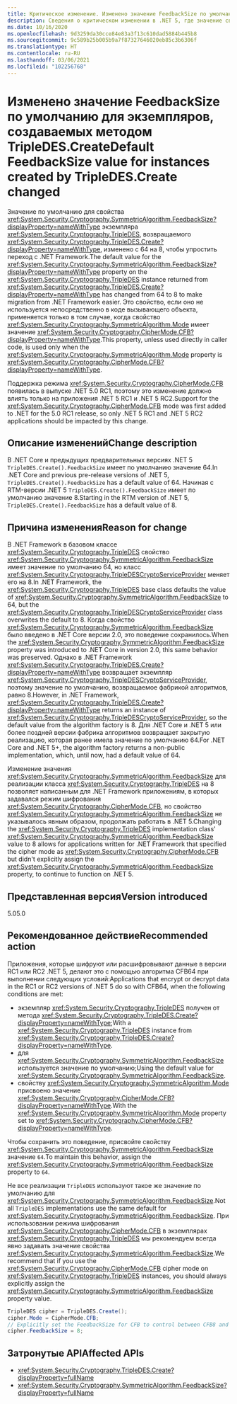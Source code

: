 ```yaml
---
title: Критическое изменение. Изменено значение FeedbackSize по умолчанию для экземпляров, создаваемых методом TripleDES.Create
description: Сведения о критическом изменении в .NET 5, где значение свойства FeedbackSize для экземпляра TripleDES, возвращаемое методом TripleDES.Create(), изменено с 64 на 8.
ms.date: 10/16/2020
ms.openlocfilehash: 9d3259da30cce84e83a3f13c610dad5884b445b8
ms.sourcegitcommit: 9c589b25b005b9a7f87327646020eb85c3b6306f
ms.translationtype: HT
ms.contentlocale: ru-RU
ms.lasthandoff: 03/06/2021
ms.locfileid: "102256768"
---
```

# <a name="default-feedbacksize-value-for-instances-created-by-tripledescreate-changed"></a><span data-ttu-id="dfae4-103">Изменено значение FeedbackSize по умолчанию для экземпляров, создаваемых методом TripleDES.Create</span><span class="sxs-lookup"><span data-stu-id="dfae4-103">Default FeedbackSize value for instances created by TripleDES.Create changed</span></span>

<span data-ttu-id="dfae4-104">Значение по умолчанию для свойства <xref:System.Security.Cryptography.SymmetricAlgorithm.FeedbackSize?displayProperty=nameWithType> экземпляра <xref:System.Security.Cryptography.TripleDES>, возвращаемого <xref:System.Security.Cryptography.TripleDES.Create?displayProperty=nameWithType>, изменено с 64 на 8, чтобы упростить переход с .NET Framework.</span><span class="sxs-lookup"><span data-stu-id="dfae4-104">The default value for the <xref:System.Security.Cryptography.SymmetricAlgorithm.FeedbackSize?displayProperty=nameWithType> property on the <xref:System.Security.Cryptography.TripleDES> instance returned from <xref:System.Security.Cryptography.TripleDES.Create?displayProperty=nameWithType> has changed from 64 to 8 to make migration from .NET Framework easier.</span></span> <span data-ttu-id="dfae4-105">Это свойство, если оно не используется непосредственно в коде вызывающего объекта, применяется только в том случае, когда свойство <xref:System.Security.Cryptography.SymmetricAlgorithm.Mode> имеет значение <xref:System.Security.Cryptography.CipherMode.CFB?displayProperty=nameWithType>.</span><span class="sxs-lookup"><span data-stu-id="dfae4-105">This property, unless used directly in caller code, is used only when the <xref:System.Security.Cryptography.SymmetricAlgorithm.Mode> property is <xref:System.Security.Cryptography.CipherMode.CFB?displayProperty=nameWithType>.</span></span>

<span data-ttu-id="dfae4-106">Поддержка режима <xref:System.Security.Cryptography.CipherMode.CFB> появилась в выпуске .NET 5.0 RC1, поэтому это изменение должно влиять только на приложения .NET 5 RC1 и .NET 5 RC2.</span><span class="sxs-lookup"><span data-stu-id="dfae4-106">Support for the <xref:System.Security.Cryptography.CipherMode.CFB> mode was first added to .NET for the 5.0 RC1 release, so only .NET 5 RC1 and .NET 5 RC2 applications should be impacted by this change.</span></span>

## <a name="change-description"></a><span data-ttu-id="dfae4-107">Описание изменений</span><span class="sxs-lookup"><span data-stu-id="dfae4-107">Change description</span></span>

<span data-ttu-id="dfae4-108">В .NET Core и предыдущих предварительных версиях .NET 5 `TripleDES.Create().FeedbackSize` имеет по умолчанию значение 64.</span><span class="sxs-lookup"><span data-stu-id="dfae4-108">In .NET Core and previous pre-release versions of .NET 5, `TripleDES.Create().FeedbackSize` has a default value of 64.</span></span> <span data-ttu-id="dfae4-109">Начиная с RTM-версии .NET 5 `TripleDES.Create().FeedbackSize` имеет по умолчанию значение 8.</span><span class="sxs-lookup"><span data-stu-id="dfae4-109">Starting in the RTM version of .NET 5, `TripleDES.Create().FeedbackSize` has a default value of 8.</span></span>

## <a name="reason-for-change"></a><span data-ttu-id="dfae4-110">Причина изменения</span><span class="sxs-lookup"><span data-stu-id="dfae4-110">Reason for change</span></span>

<span data-ttu-id="dfae4-111">В .NET Framework в базовом классе <xref:System.Security.Cryptography.TripleDES> свойство <xref:System.Security.Cryptography.SymmetricAlgorithm.FeedbackSize> имеет значение по умолчанию 64, но класс <xref:System.Security.Cryptography.TripleDESCryptoServiceProvider> меняет его на 8.</span><span class="sxs-lookup"><span data-stu-id="dfae4-111">In .NET Framework, the <xref:System.Security.Cryptography.TripleDES> base class defaults the value of <xref:System.Security.Cryptography.SymmetricAlgorithm.FeedbackSize> to 64, but the <xref:System.Security.Cryptography.TripleDESCryptoServiceProvider> class overwrites the default to 8.</span></span> <span data-ttu-id="dfae4-112">Когда свойство <xref:System.Security.Cryptography.SymmetricAlgorithm.FeedbackSize> было введено в .NET Core версии 2.0, это поведение сохранилось.</span><span class="sxs-lookup"><span data-stu-id="dfae4-112">When the <xref:System.Security.Cryptography.SymmetricAlgorithm.FeedbackSize> property was introduced to .NET Core in version 2.0, this same behavior was preserved.</span></span> <span data-ttu-id="dfae4-113">Однако в .NET Framework <xref:System.Security.Cryptography.TripleDES.Create?displayProperty=nameWithType> возвращает экземпляр <xref:System.Security.Cryptography.TripleDESCryptoServiceProvider>, поэтому значение по умолчанию, возвращаемое фабрикой алгоритмов, равно 8.</span><span class="sxs-lookup"><span data-stu-id="dfae4-113">However, in .NET Framework, <xref:System.Security.Cryptography.TripleDES.Create?displayProperty=nameWithType> returns an instance of <xref:System.Security.Cryptography.TripleDESCryptoServiceProvider>, so the default value from the algorithm factory is 8.</span></span> <span data-ttu-id="dfae4-114">Для .NET Core и .NET 5 или более поздней версии фабрика алгоритмов возвращает закрытую реализацию, которая ранее имела значение по умолчанию 64.</span><span class="sxs-lookup"><span data-stu-id="dfae4-114">For .NET Core and .NET 5+, the algorithm factory returns a non-public implementation, which, until now, had a default value of 64.</span></span>

<span data-ttu-id="dfae4-115">Изменение значения <xref:System.Security.Cryptography.SymmetricAlgorithm.FeedbackSize> для реализации класса <xref:System.Security.Cryptography.TripleDES> на 8 позволяет написанным для .NET Framework приложениям, в которых задавался режим шифрования <xref:System.Security.Cryptography.CipherMode.CFB>, но свойство <xref:System.Security.Cryptography.SymmetricAlgorithm.FeedbackSize> не указывалось явным образом, продолжать работать в .NET 5.</span><span class="sxs-lookup"><span data-stu-id="dfae4-115">Changing the <xref:System.Security.Cryptography.TripleDES> implementation class' <xref:System.Security.Cryptography.SymmetricAlgorithm.FeedbackSize> value to 8 allows for applications written for .NET Framework that specified the cipher mode as <xref:System.Security.Cryptography.CipherMode.CFB> but didn't explicitly assign the <xref:System.Security.Cryptography.SymmetricAlgorithm.FeedbackSize> property, to continue to function on .NET 5.</span></span>

## <a name="version-introduced"></a><span data-ttu-id="dfae4-116">Представленная версия</span><span class="sxs-lookup"><span data-stu-id="dfae4-116">Version introduced</span></span>

<span data-ttu-id="dfae4-117">5.0</span><span class="sxs-lookup"><span data-stu-id="dfae4-117">5.0</span></span>

## <a name="recommended-action"></a><span data-ttu-id="dfae4-118">Рекомендованное действие</span><span class="sxs-lookup"><span data-stu-id="dfae4-118">Recommended action</span></span>

<span data-ttu-id="dfae4-119">Приложения, которые шифруют или расшифровывают данные в версии RC1 или RC2 .NET 5, делают это с помощью алгоритма CFB64 при выполнении следующих условий:</span><span class="sxs-lookup"><span data-stu-id="dfae4-119">Applications that encrypt or decrypt data in the RC1 or RC2 versions of .NET 5 do so with CFB64, when the following conditions are met:</span></span>

- <span data-ttu-id="dfae4-120">экземпляр <xref:System.Security.Cryptography.TripleDES> получен от метода <xref:System.Security.Cryptography.TripleDES.Create?displayProperty=nameWithType>;</span><span class="sxs-lookup"><span data-stu-id="dfae4-120">With a <xref:System.Security.Cryptography.TripleDES> instance from <xref:System.Security.Cryptography.TripleDES.Create?displayProperty=nameWithType>.</span></span>
- <span data-ttu-id="dfae4-121">для <xref:System.Security.Cryptography.SymmetricAlgorithm.FeedbackSize> используется значение по умолчанию;</span><span class="sxs-lookup"><span data-stu-id="dfae4-121">Using the default value for <xref:System.Security.Cryptography.SymmetricAlgorithm.FeedbackSize>.</span></span>
- <span data-ttu-id="dfae4-122">свойству <xref:System.Security.Cryptography.SymmetricAlgorithm.Mode> присвоено значение <xref:System.Security.Cryptography.CipherMode.CFB?displayProperty=nameWithType>.</span><span class="sxs-lookup"><span data-stu-id="dfae4-122">With the <xref:System.Security.Cryptography.SymmetricAlgorithm.Mode> property set to <xref:System.Security.Cryptography.CipherMode.CFB?displayProperty=nameWithType>.</span></span>

<span data-ttu-id="dfae4-123">Чтобы сохранить это поведение, присвойте свойству <xref:System.Security.Cryptography.SymmetricAlgorithm.FeedbackSize> значение `64`.</span><span class="sxs-lookup"><span data-stu-id="dfae4-123">To maintain this behavior, assign the <xref:System.Security.Cryptography.SymmetricAlgorithm.FeedbackSize> property to `64`.</span></span>

<span data-ttu-id="dfae4-124">Не все реализации `TripleDES` используют такое же значение по умолчанию для <xref:System.Security.Cryptography.SymmetricAlgorithm.FeedbackSize>.</span><span class="sxs-lookup"><span data-stu-id="dfae4-124">Not all `TripleDES` implementations use the same default for <xref:System.Security.Cryptography.SymmetricAlgorithm.FeedbackSize>.</span></span> <span data-ttu-id="dfae4-125">При использовании режима шифрования <xref:System.Security.Cryptography.CipherMode.CFB> в экземплярах <xref:System.Security.Cryptography.TripleDES> мы рекомендуем всегда явно задавать значение свойства <xref:System.Security.Cryptography.SymmetricAlgorithm.FeedbackSize>.</span><span class="sxs-lookup"><span data-stu-id="dfae4-125">We recommend that if you use the <xref:System.Security.Cryptography.CipherMode.CFB> cipher mode on <xref:System.Security.Cryptography.TripleDES> instances, you should always explicitly assign the <xref:System.Security.Cryptography.SymmetricAlgorithm.FeedbackSize> property value.</span></span>

```csharp
TripleDES cipher = TripleDES.Create();
cipher.Mode = CipherMode.CFB;
// Explicitly set the FeedbackSize for CFB to control between CFB8 and CFB64.
cipher.FeedbackSize = 8;
```

## <a name="affected-apis"></a><span data-ttu-id="dfae4-126">Затронутые API</span><span class="sxs-lookup"><span data-stu-id="dfae4-126">Affected APIs</span></span>

- <xref:System.Security.Cryptography.TripleDES.Create?displayProperty=fullName>
- <xref:System.Security.Cryptography.SymmetricAlgorithm.FeedbackSize?displayProperty=fullName>

<!--

### Affected APIs

- `M:System.Security.Cryptography.TripleDES.Create`
- `P:System.Security.Cryptography.SymmetricAlgorithm.FeedbackSize`

### Category

- Cryptography

-->
